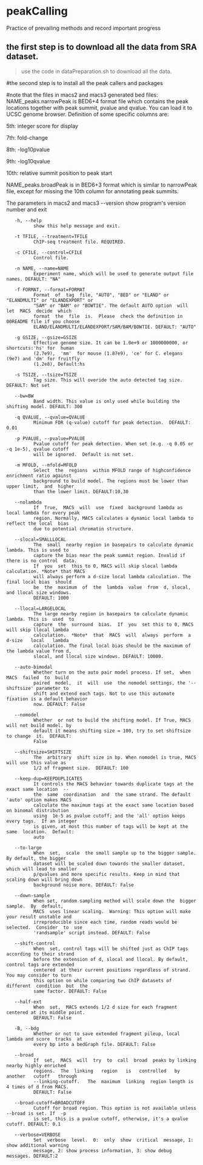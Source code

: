 # peakCalling
Practice of prevailing methods and record important progress

## the first step is to download all the data from SRA dataset.

>use the code in dataPreparation.sh to download all the data.

#the second step is to install all the peak callers and packages

#note that the files in macs2 and macs3 generated bed files:
NAME_peaks.narrowPeak is BED6+4 format file which contains the peak locations together with peak summit, pvalue and qvalue. You can load it to UCSC genome browser. Definition of some specific columns are:

5th: integer score for display

7th: fold-change

8th: -log10pvalue

9th: -log10qvalue

10th: relative summit position to peak start

NAME_peaks.broadPeak is in BED6+3 format which is similar to narrowPeak file, except for missing the 10th column for annotating peak summits.

The parameters in macs2 and macs3
--version
              show program's version number and exit

       -h, --help
              show this help message and exit.

       -t TFILE, --treatment=TFILE
              ChIP-seq treatment file. REQUIRED.

       -c CFILE, --control=CFILE
              Control file.

       -n NAME, --name=NAME
              Experiment name, which will be used to generate output file names. DEFAULT: "NA"

       -f FORMAT, --format=FORMAT
              Format  of  tag  file, "AUTO", "BED" or "ELAND" or "ELANDMULTI" or "ELANDEXPORT" or
              "SAM" or "BAM" or "BOWTIE". The default AUTO option  will  let  MACS  decide  which
              format  the  file  is.  Please  check the definition in 00README file if you choose
              ELAND/ELANDMULTI/ELANDEXPORT/SAM/BAM/BOWTIE. DEFAULT: "AUTO"

       -g GSIZE, --gsize=GSIZE
              Effective genome size. It can be 1.0e+9 or 1000000000, or shortcuts:'hs' for  human
              (2.7e9),  'mm'  for mouse (1.87e9), 'ce' for C. elegans (9e7) and 'dm' for fruitfly
              (1.2e8), Default:hs

       -s TSIZE, --tsize=TSIZE
              Tag size. This will overide the auto detected tag size. DEFAULT: Not set

       --bw=BW
              Band width. This value is only used while building the shifting model. DEFAULT: 300

       -q QVALUE, --qvalue=QVALUE
              Minimum FDR (q-value) cutoff for peak detection.  DEFAULT: 0.01

       -p PVALUE, --pvalue=PVALUE
              Pvalue cutoff for peak detection. When set (e.g. -q 0.05 or -q 1e-5), qvalue cutoff
              will be ignored.  Default is not set.

       -m MFOLD, --mfold=MFOLD
              Select  the  regions  within MFOLD range of highconfidence enrichment ratio against
              background to build model. The regions must be lower than upper limit,  and  higher
              than the lower limit. DEFAULT:10,30

       --nolambda
              If  True,  MACS  will  use  fixed  background lambda as local lambda for every peak
              region. Normally, MACS calculates a dynamic local lambda to reflect the local  bias
              due to potential chromatin structure.

       --slocal=SMALLLOCAL
              The  small  nearby region in basepairs to calculate dynamic lambda. This is used to
              capture the bias near the peak summit region. Invalid if there is no control  data.
              If  you  set  this to 0, MACS will skip slocal lambda calculation. *Note* that MACS
              will always perform a d-size local lambda calculation. The final local bias  should
              be  the  maximum  of  the  lambda  value  from  d, slocal, and llocal size windows.
              DEFAULT: 1000

       --llocal=LARGELOCAL
              The large nearby region in basepairs to calculate dynamic lambda. This is  used  to
              capture  the  surround  bias.  If  you  set this to 0, MACS will skip llocal lambda
              calculation.  *Note*  that  MACS  will  always  perform  a  d-size   local   lambda
              calculation. The final local bias should be the maximum of the lambda value from d,
              slocal, and llocal size windows. DEFAULT: 10000.

       --auto-bimodal
              Whether turn on the auto pair model process. If set,  when  MACS  failed  to  build
              paired  model,  it  will  use  the nomodel settings, the '--shiftsize' parameter to
              shift and extend each tags. Not to use this automate fixation is a default behavior
              now. DEFAULT: False

       --nomodel
              Whether  or not to build the shifting model. If True, MACS will not build model. by
              default it means shifting size = 100, try to set shiftsize to change  it.  DEFAULT:
              False

       --shiftsize=SHIFTSIZE
              The  arbitrary  shift size in bp. When nomodel is true, MACS will use this value as
              1/2 of fragment size.  DEFAULT: 100

       --keep-dup=KEEPDUPLICATES
              It controls the MACS behavior towards duplicate tags at the exact same location  --
              the  same  coordination  and  the same strand. The default 'auto' option makes MACS
              calculate the maximum tags at the exact same location based on binomal distribution
              using  1e-5 as pvalue cutoff; and the 'all' option keeps every tags.  If an integer
              is given, at most this number of tags will be kept at the same  location.  Default:
              auto

       --to-large
              When  set,  scale  the small sample up to the bigger sample. By default, the bigger
              dataset will be scaled down towards the smaller dataset, which will lead to smaller
              p/qvalues and more specific results. Keep in mind that scaling down will bring down
              background noise more. DEFAULT: False

       --down-sample
              When set, random sampling method will scale down the  bigger  sample.  By  default,
              MACS  uses linear scaling.  Warning: This option will make your result unstable and
              irreproducible since each time, random reads would be  selected.  Consider  to  use
              'randsample' script instead. DEFAULT: False

       --shift-control
              When  set, control tags will be shifted just as ChIP tags according to their strand
              before the extension of d, slocal and llocal. By default, control tags are extended
              centered  at their current positions regardless of strand. You may consider to turn
              this option on while comparing two ChIP datasets of  different  condition  but  the
              same factor. DEFAULT: False

       --half-ext
              When  set,  MACS extends 1/2 d size for each fragment centered at its middle point.
              DEFAULT: False

       -B, --bdg
              Whether or not to save extended fragment pileup, local lambda and score  tracks  at
              every bp into a bedGraph file. DEFAULT: False

       --broad
              If  set,  MACS  will  try  to  call  broad  peaks by linking nearby highly enriched
              regions.  The  linking   region   is   controlled   by   another   cutoff   through
              --linking-cutoff.   The  maximum  linking  region length is 4 times of d from MACS.
              DEFAULT: False

       --broad-cutoff=BROADCUTOFF
              Cutoff for broad region. This option is not available unless --broad is set. If  -p
              is set, this is a pvalue cutoff, otherwise, it's a qvalue cutoff. DEFAULT: 0.1

       --verbose=VERBOSE
              Set  verbose  level.  0:  only  show  critical  message, 1: show additional warning
              message, 2: show process information, 3: show debug messages. DEFAULT:2
